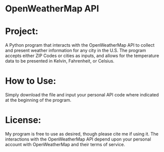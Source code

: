 # OpenWeatherMap API
# Project:
A Python program that interacts with the OpenWeatherMap API to collect and present weather information for any city in the U.S. The program accepts either ZIP Codes or cities as inputs, 
and allows for the temperature data to be presented in Kelvin, Fahrenheit, or Celsius.

# How to Use:
Simply download the file and input your personal API code where indicated at the beginning of the program.


# License:
My program is free to use as desired, though please cite me if using it. The interactions with the OpenWeatherMap API depend upon your personal account with OpenWeatherMap and their terms of service.
